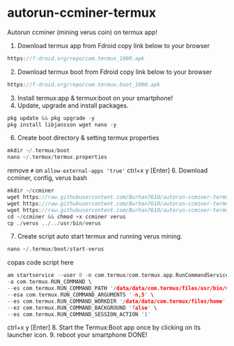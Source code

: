 # autorun-ccminer-termux
Autorun ccminer (mining verus coin) on termux app!
1. Download termux app from Fdroid
copy link below to your browser
  ```cpp
  https://f-droid.org/repo/com.termux_1000.apk
  ```
2. Download termux boot from Fdroid
copy link below to your browser
  ```cpp
  https://f-droid.org/repo/com.termux.boot_1000.apk
  ```
3. Install termux:app & termux:boot on your smartphone!
4. Update, upgrade and install packages.
  ```cpp
  pkg update && pkg upgrade -y
  pkg install libjansson wget nano -y
  ```
6. Create boot directory & setting termux properties
  ```cpp
  mkdir ~/.termux/boot
  nano ~/.termux/termux.properties
  ```
  remove ```#``` on ``` allow-external-apps 'true' ```
  ctrl+x y
  [Enter]
6. Download ccminer, config, verus bash
  ```cpp
  mkdir ~/ccminer
  wget https://raw.githubusercontent.com/Burhan7610/autorun-ccminer-termux/generic/ccminer
  wget https://raw.githubusercontent.com/Burhan7610/autorun-ccminer-termux/generic/config.json
  wget https://raw.githubusercontent.com/Burhan7610/autorun-ccminer-termux/generic/verus
  cd ~/ccminer && chmod +x ccminer verus
  cp ./verus ../../usr/bin/verus
  ```
7. Create script auto start termux and running verus mining.
  ```cpp
  nano ~/.termux/boot/start-verus
  ```
  copas code script here
  ```cpp
  am startservice --user 0 -n com.termux/com.termux.app.RunCommandService \
  -a com.termux.RUN_COMMAND \
  --es com.termux.RUN_COMMAND_PATH '/data/data/com.termux/files/usr/bin/verus' \
  --esa com.termux.RUN_COMMAND_ARGUMENTS '-n,5' \
  --es com.termux.RUN_COMMAND_WORKDIR '/data/data/com.termux/files/home' \
  --ez com.termux.RUN_COMMAND_BACKGROUND 'false' \
  --es com.termux.RUN_COMMAND_SESSION_ACTION '1'
  ```
  ctrl+x y
  [Enter]
8. Start the Termux:Boot app once by clicking on its launcher icon.
9. reboot your smartphone
DONE!
